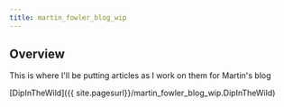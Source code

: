 ```yaml
---
title: martin_fowler_blog_wip
---
```


## Overview
This is where I'll be putting articles as I work on them for Martin's blog

[DipInTheWild]({{ site.pagesurl}}/martin_fowler_blog_wip.DipInTheWild)